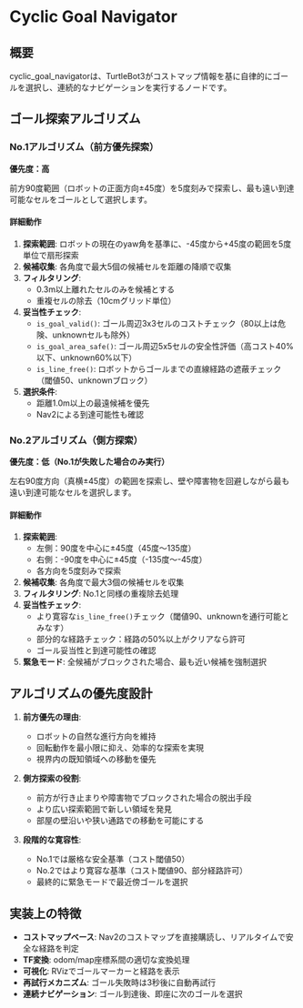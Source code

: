 # Cyclic Goal Navigator

## 概要
cyclic_goal_navigatorは、TurtleBot3がコストマップ情報を基に自律的にゴールを選択し、連続的なナビゲーションを実行するノードです。

## ゴール探索アルゴリズム

### No.1アルゴリズム（前方優先探索）
**優先度：高**

前方90度範囲（ロボットの正面方向±45度）を5度刻みで探索し、最も遠い到達可能なセルをゴールとして選択します。

#### 詳細動作
1. **探索範囲**: ロボットの現在のyaw角を基準に、-45度から+45度の範囲を5度単位で扇形探索
2. **候補収集**: 各角度で最大5個の候補セルを距離の降順で収集
3. **フィルタリング**:
   - 0.3m以上離れたセルのみを候補とする
   - 重複セルの除去（10cmグリッド単位）
4. **妥当性チェック**:
   - `is_goal_valid()`: ゴール周辺3x3セルのコストチェック（80以上は危険、unknownセルも除外）
   - `is_goal_area_safe()`: ゴール周辺5x5セルの安全性評価（高コスト40%以下、unknown60%以下）
   - `is_line_free()`: ロボットからゴールまでの直線経路の遮蔽チェック（閾値50、unknownブロック）
5. **選択条件**: 
   - 距離1.0m以上の最遠候補を優先
   - Nav2による到達可能性も確認

### No.2アルゴリズム（側方探索）
**優先度：低（No.1が失敗した場合のみ実行）**

左右90度方向（真横±45度）の範囲を探索し、壁や障害物を回避しながら最も遠い到達可能なセルを選択します。

#### 詳細動作
1. **探索範囲**: 
   - 左側：90度を中心に±45度（45度〜135度）
   - 右側：-90度を中心に±45度（-135度〜-45度）
   - 各方向を5度刻みで探索
2. **候補収集**: 各角度で最大3個の候補セルを収集
3. **フィルタリング**: No.1と同様の重複除去処理
4. **妥当性チェック**:
   - より寛容な`is_line_free()`チェック（閾値90、unknownを通行可能とみなす）
   - 部分的な経路チェック：経路の50%以上がクリアなら許可
   - ゴール妥当性と到達可能性の確認
5. **緊急モード**: 全候補がブロックされた場合、最も近い候補を強制選択

## アルゴリズムの優先度設計

1. **前方優先の理由**:
   - ロボットの自然な進行方向を維持
   - 回転動作を最小限に抑え、効率的な探索を実現
   - 視界内の既知領域への移動を優先

2. **側方探索の役割**:
   - 前方が行き止まりや障害物でブロックされた場合の脱出手段
   - より広い探索範囲で新しい領域を発見
   - 部屋の壁沿いや狭い通路での移動を可能にする

3. **段階的な寛容性**:
   - No.1では厳格な安全基準（コスト閾値50）
   - No.2ではより寛容な基準（コスト閾値90、部分経路許可）
   - 最終的に緊急モードで最近傍ゴールを選択

## 実装上の特徴

- **コストマップベース**: Nav2のコストマップを直接購読し、リアルタイムで安全な経路を判定
- **TF変換**: odom/map座標系間の適切な変換処理
- **可視化**: RVizでゴールマーカーと経路を表示
- **再試行メカニズム**: ゴール失敗時は3秒後に自動再試行
- **連続ナビゲーション**: ゴール到達後、即座に次のゴールを選択